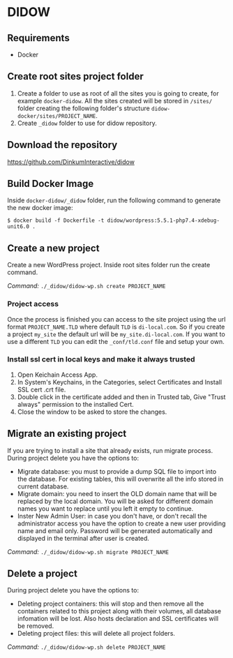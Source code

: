 # DIDOW

## Requirements
- Docker

## Create root sites project folder
1. Create a folder to use as root of all the sites you is going to create, for example `docker-didow`.
All the sites created will be stored in `/sites/` folder creating the following folder's structure `didow-docker/sites/PROJECT_NAME`.
2. Create `_didow` folder to use for didow repository.

## Download the repository
https://github.com/DinkumInteractive/didow

## Build Docker Image
Inside `docker-didow/_didow` folder, run the following command to generate the new docker image:

`$ docker build -f Dockerfile -t didow/wordpress:5.5.1-php7.4-xdebug-unit6.0 .`

## Create a new project
Create a new WordPress project. Inside root sites folder run the create command.

*Command:*
`./_didow/didow-wp.sh create PROJECT_NAME`

### Project access
Once the process is finished you can access to the site project using the url format `PROJECT_NAME.TLD` where default `TLD` is `di-local.com`.
So if you create a project `my_site` the default url will be `my_site.di-local.com`.
If you want to use a different `TLD` you can edit the `_conf/tld.conf` file and setup your own.

### Install ssl cert in local keys and make it always trusted
1. Open Keichain Access App.
2. In System's Keychains, in the Categories, select Certificates and Install SSL cert .crt file.
3. Double click in the certificate added and then in Trusted tab, Give "Trust always" permission to the installed Cert.
4. Close the window to be asked to store the changes.

## Migrate an existing project
If you are trying to install a site that already exists, run migrate process.
During project delete you have the options to:
- Migrate database: you must to provide a dump SQL file to import into the database. For existing tables, this will overwrite all the info stored in current database.
- Migrate domain: you need to insert the OLD domain name that will be replaced by the local domain. You will be asked for different domain names you want to replace until you left it empty to continue.
- Inster New Admin User: in case you don't have, or don't recall the administrator access you have the option to create a new user providing name and email only. Password will be generated automatically and displayed in the terminal after user is created.

*Command:*
`./_didow/didow-wp.sh migrate PROJECT_NAME`

## Delete a project
During project delete you have the options to:
- Deleting project containers: this will stop and then remove all the containers related to this project along with their volumes, all database infomation will be lost. Also hosts declaration and SSL certificates will be removed.
- Deleting project files: this will delete all project folders.

*Command:*
`./_didow/didow-wp.sh delete PROJECT_NAME`

 
